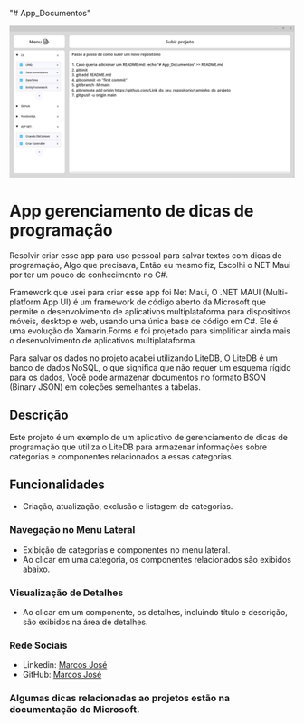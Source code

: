 "# App_Documentos" 

<p align="center">
<img loading="lazy" src="https://raw.githubusercontent.com/Marcos-Jose-DV/App_Documentos/main/ImgGitHub/tela.png"/>
</p>

# App gerenciamento de dicas de programação

Resolvir criar esse app para uso pessoal para salvar textos com dicas de programação, Algo que precisava,
Então eu mesmo fiz, Escolhi o NET Maui por ter um pouco de conhecimento no C#.

Framework que usei para criar esse app foi Net Maui, O .NET MAUI (Multi-platform App UI) é um framework de código aberto da Microsoft que permite o desenvolvimento de aplicativos multiplataforma para dispositivos móveis, desktop e web, usando uma única base de código em C#. Ele é uma evolução do Xamarin.Forms e foi projetado para simplificar ainda mais o desenvolvimento de aplicativos multiplataforma.

Para salvar os dados no projeto acabei utilizando LiteDB, O LiteDB é um banco de dados NoSQL, o que significa que não requer um esquema rígido para os dados, Você pode armazenar documentos no formato BSON (Binary JSON) em coleções semelhantes a tabelas.

## Descrição

Este projeto é um exemplo de um aplicativo de gerenciamento de dicas de programação que utiliza o LiteDB para armazenar informações sobre categorias e componentes relacionados a essas categorias.

## Funcionalidades

- Criação, atualização, exclusão e listagem de categorias.

### Navegação no Menu Lateral

- Exibição de categorias e componentes no menu lateral.
- Ao clicar em uma categoria, os componentes relacionados são exibidos abaixo.

### Visualização de Detalhes

- Ao clicar em um componente, os detalhes, incluindo título e descrição, são exibidos na área de detalhes.


### Rede Sociais
- Linkedin: [Marcos José]([https://github.com/Marcos-Jose-DV](https://www.linkedin.com/in/marcosjose-/))
- GitHub: [Marcos José](https://github.com/Marcos-Jose-DV)

### Algumas dicas relacionadas ao projetos estão na documentação do Microsoft.



